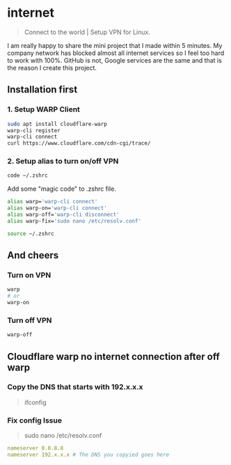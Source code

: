 # internet

> Connect to the world | Setup VPN for Linux.

I am really happy to share the mini project that I made within 5 minutes. My company network has blocked almost all internet services so I feel too hard to work with 100%. GitHub is not, Google services are the same and that is the reason I create this project.

## Installation first

### 1. Setup WARP Client

```sh
sudo apt install cloudflare-warp
warp-cli register
warp-cli connect
curl https://www.cloudflare.com/cdn-cgi/trace/
```

### 2. Setup alias to turn on/off VPN

```sh
code ~/.zshrc
```

Add some "magic code" to .zshrc file.

```sh
alias warp='warp-cli connect'
alias warp-on='warp-cli connect'
alias warp-off='warp-cli disconnect'
alias warp-fix='sudo nano /etc/resolv.conf'
```

```sh
source ~/.zshrc
```

## And cheers

### Turn on VPN

```sh
warp
# or
warp-on
```

### Turn off VPN

```sh
warp-off
```

## Cloudflare warp no internet connection after off warp

<!-- 
```
sudo rm /etc/resolv.conf # Removes the config file, After this please open a diffren't console window!
``` -->

### Copy the DNS that starts with 192.x.x.x

> ifconfig

### Fix config Issue

> sudo nano /etc/resolv.conf

```yml
nameserver 8.8.8.8
nameserver 192.x.x.x # The DNS you copyied goes here
```
